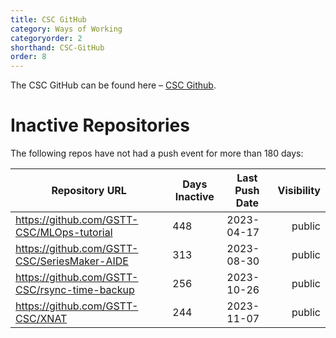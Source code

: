 ```yaml
---
title: CSC GitHub
category: Ways of Working
categoryorder: 2
shorthand: CSC-GitHub
order: 8
---
```


The CSC GitHub can be found here – <a href="https://github.com/GSTT-CSC/">CSC Github</a>.

# Inactive Repositories

The following repos have not had a push event for more than 180 days:

| Repository URL | Days Inactive | Last Push Date | Visibility |
| --- | --- | --- | ---: |
| https://github.com/GSTT-CSC/MLOps-tutorial | 448 | 2023-04-17 | public |
| https://github.com/GSTT-CSC/SeriesMaker-AIDE | 313 | 2023-08-30 | public |
| https://github.com/GSTT-CSC/rsync-time-backup | 256 | 2023-10-26 | public |
| https://github.com/GSTT-CSC/XNAT | 244 | 2023-11-07 | public |
